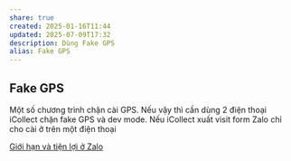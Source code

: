 ```yaml
---
share: true
created: 2025-01-16T11:44
updated: 2025-07-09T17:32
description: Dùng Fake GPS
alias: Fake GPS
---
```

## Fake GPS
Một số chương trình chặn cài GPS. Nếu vậy thì cần dùng 2 điện thoại
iCollect chặn fake GPS và dev mode. Nếu 
iCollect xuất visit form
Zalo chỉ cho cài ở trên một điện thoại

[Giới hạn và tiện lợi ở Zalo](../../../../../%F0%9F%93%9CT%C3%A0i%20nguy%C3%AAn/T%C3%A0i%20nguy%C3%AAn%20ch%E1%BA%A1y%20%E1%BA%A3o/Gi%E1%BB%9Bi%20h%E1%BA%A1n%20v%C3%A0%20ti%E1%BB%87n%20l%E1%BB%A3i%20%E1%BB%9F%20Zalo.md)
